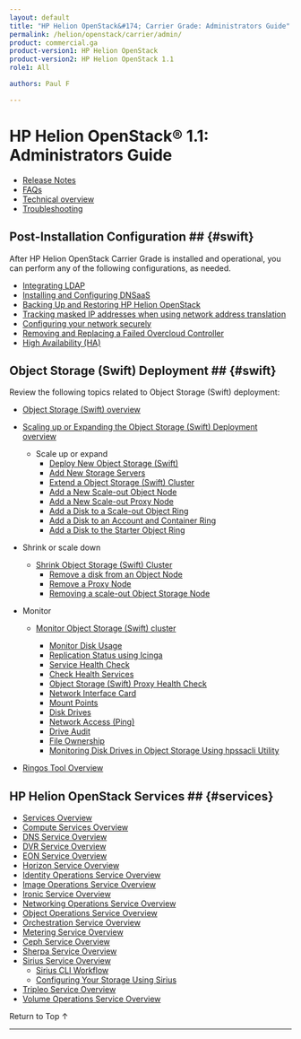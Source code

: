 ```yaml
---
layout: default
title: "HP Helion OpenStack&#174; Carrier Grade: Administrators Guide"
permalink: /helion/openstack/carrier/admin/
product: commercial.ga
product-version1: HP Helion OpenStack
product-version2: HP Helion OpenStack 1.1
role1: All

authors: Paul F

---
```

<!--UNDER REVISION-->

<script>

function PageRefresh {
onLoad="window.refresh"
}

PageRefresh();

</script>

<!--
<p style="font-size: small;"> <a href="/helion/openstack/1.1/3rd-party-license-agreements/">&#9664; PREV</a> | <a href="/helion/openstack/1.1/">&#9650; UP</a> | NEXT &#9654; </p>
-->

# HP Helion OpenStack&#174; 1.1: Administrators Guide



- [Release Notes](/helion/openstack/carrier/release-notes/) 
- [FAQs](/helion/openstack/carrier/faq/)  
- [Technical overview](/helion/openstack/carrier/technical-overview/)
- [Troubleshooting](/helion/openstack/carrier/services/troubleshooting/)

## Post-Installation Configuration ## {#swift}

After HP Helion OpenStack Carrier Grade is installed and operational, you can perform any of the following configurations, as needed.

- [Integrating LDAP](/helion/openstack/carrier/services/identity/integrate-ldap/)
- [Installing and Configuring DNSaaS](/helion/openstack/carrier/install/dnsaas/)
- [Backing Up and Restoring HP Helion OpenStack](/helion/openstack/carrier/backup.restore/)
- [Tracking masked IP addresses when using network address translation](/helion/openstack/carrier/maskedIP/)
- [Configuring your network securely](/helion/openstack/carrier/install/security/)
- [Removing and Replacing a Failed Overcloud Controller]( /helion/openstack/carrier/removing/failedovercloud/)
- [High Availability (HA)](/helion/openstack/carrier/high-availability/)


## Object Storage (Swift) Deployment ## {#swift}

Review the following topics related to Object Storage (Swift) deployment:

- [Object Storage (Swift) overview](/helion/openstack/carrier/services/object/overview/)
- [Scaling up or Expanding the Object Storage (Swift) Deployment overview](/helion/openstack/carrier/services/object/overview/scale-out-swift/)

	- Scale up or expand 
		- [Deploy New  Object Storage (Swift)](/helion/openstack/carrier/services/swift/deployment-scale-out/)
		- [Add New Storage Servers](/helion/openstack/carrier/services/swift/provision-nodes)
		- [Extend a Object Storage (Swift) Cluster](/helion/openstack/carrier/services/object/swift/expand-cluster/)
		- [Add a New Scale-out Object Node](/helion/openstack/carrier/services/swift/deployment/add-disk-object-node/)
		- [Add a New Scale-out Proxy Node](/helion/openstack/carrier/services/swift/deployment/add-proxy-node/)
		- [Add a Disk to a Scale-out Object Ring](/helion/openstack/carrier/services/swift/deployment/add-disk-scale-out/)
		- [Add a Disk to an Account and Container Ring](/helion/openstack/carrier/services/swift/deployment/add-disk-account-container/)
		- [Add a Disk to the Starter Object Ring](/helion/openstack/carrier/services/swift/deployment/add-disk-starter/)

- Shrink or scale down

	- [Shrink Object Storage (Swift) Cluster](/helion/openstack/carrier/services/object/swift/shrink-cluster/) 
		- [Remove a disk from an Object Node](/helion/openstack/carrier/services/swift/deployment/remove-existing-disk/)
		- [Remove a Proxy Node](/helion/openstack/carrier/services/swift/deployment/remove-proxy-node/)
		- [Removing a scale-out Object Storage Node](/helion/openstack/carrier/services/swift/deployment/remove-scale-out-object-node/)
	
- Monitor

	- [Monitor Object Storage (Swift) cluster]( /helion/openstack/carrier/services/object/swift/Monitor-cluster/)

		* [Monitor Disk Usage]( /helion/openstack/carrier/services/object/swift/Monitor-disk/)
		* [Replication Status using Icinga](/helion/openstack/carrier/services/object/swift/replica-status/)
		* [Service Health Check](/helion/openstack/carrier/services/object/swift/health-check/)
		* [Check Health Services](/helion/openstack/carrier/services/object/swift/health-swift-services/)
		* [Object Storage (Swift) Proxy Health Check]( /helion/openstack/carrier/services/object/swift/monitor-swift-proxy-health-checks/)
		* [Network Interface Card](/helion/openstack/carrier/services/object/swift/monitor-speed-of-NIC/)
		* [Mount Points](/helion/openstack/carrier/services/object/swift/mount-points/)
		* [Disk Drives](/helion/openstack/carrier/services/object/swift/disk-drive/)
		* [Network Access (Ping)](/helion/openstack/carrier/services/object/swift/monitor-network-access-ping/)
		* [Drive Audit]( /helion/openstack/carrier/services/object/swift/monitor-swift-drive-audit/)
		* [File Ownership](/helion/openstack/carrier/services/object/swift/file-ownership/)
		* [Monitoring Disk Drives in Object Storage Using hpssacli Utility](/helion/openstack/carrier/services/swift/diagnosis-disk-health/hpssacli/)

- [Ringos Tool Overview](/helion/openstack/carrier/GA1/services/object/pyringos/)



## HP Helion OpenStack Services ## {#services}

- [Services Overview](/helion/openstack/carrier/services/overview/)
- [Compute Services Overview](/helion/openstack/carrier/services/compute/overview/)
- [DNS Service Overview](/helion/openstack/carrier/services/dns/overview/)
- [DVR Service Overview](/helion/openstack/carrier/services/dvr/overview/)
- [EON Service Overview](/helion/openstack/carrier/services/eon/overview/)
- [Horizon Service Overview](/helion/openstack/carrier/services/horizon/overview/)
- [Identity Operations Service Overview](/helion/openstack/carrier/services/identity/overview/)
- [Image Operations Service Overview](/helion/openstack/carrier/services/imaging/overview/)
- [Ironic Service Overview](/helion/openstack/carrier/services/ironic/overview/)
- [Networking Operations Service Overview](/helion/openstack/carrier/services/networking/overview/)
- [Object Operations Service Overview](/helion/openstack/carrier/services/object/overview/)
- [Orchestration Service Overview](/helion/openstack/carrier/services/orchestration/overview/)
- [Metering Service Overview](/helion/openstack/carrier/services/reporting/overview/)
- [Ceph Service Overview]( /helion/openstack/carrier/services/ceph/)
- [Sherpa Service Overview](/helion/openstack/carrier/services/sherpa/overview/)
- [Sirius Service Overview](/helion/openstack/carrier/services/sirius/overview/)
	- [Sirius CLI Workflow](/helion/openstack/carrier/sirius/cli/workflow)
	- [Configuring Your Storage Using Sirius](/helion/openstack/carrier/sirius-cli/)
- [Tripleo Service Overview](/helion/openstack/carrier/services/tripleo/overview/)
- [Volume Operations Service Overview](/helion/openstack/carrier/services/volume/overview/)


<a href="#top" style="padding:14px 0px 14px 0px; text-decoration: none;"> Return to Top &#8593; </a>
 
----
